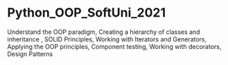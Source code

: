 # Python_OOP_SoftUni_2021
Understand the OOP paradigm, Creating a hierarchy of classes and inheritance , SOLID Principles, Working with Iterators and Generators,  Applying the OOP principles,  Component testing,  Working with decorators,  Design Patterns

